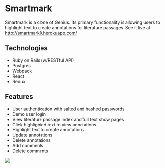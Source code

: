 # Smartmark
Smartmark is a clone of Genius. Its primary functionality is allowing users to highlight text to create annotations for literature passages. See it live at http://smartmark0.herokuapp.com/

## Technologies
* Ruby on Rails (w/RESTful API)
* Postgres
* Webpack
* React
* Redux

## Features
* User authentication with salted and hashed passwords
* Demo user login
* View literature passage index and full text show pages
* Click highlighted text to view annotations
* Highlight text to create annotations
* Update annotations
* Delete annotations
* Add comments
* Delete comments

![](highlight_demo.gif)

